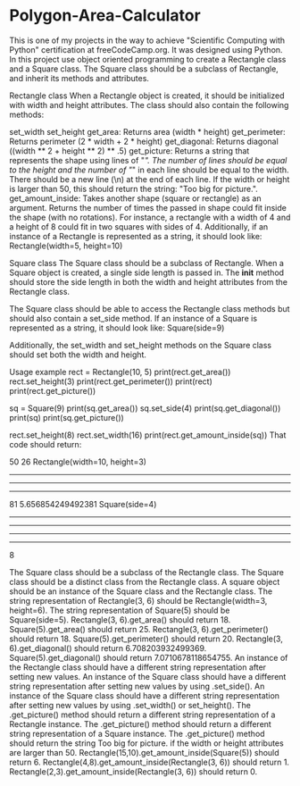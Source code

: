 # Polygon-Area-Calculator

This is one of my projects in the way to achieve "Scientific Computing with Python" certification at freeCodeCamp.org. It was designed using Python. 
In this project use object oriented programming to create a Rectangle class and a Square class. The Square class should be a subclass of Rectangle, and inherit its methods and attributes.

Rectangle class
When a Rectangle object is created, it should be initialized with width and height attributes. The class should also contain the following methods:

set_width
set_height
get_area: Returns area (width * height)
get_perimeter: Returns perimeter (2 * width + 2 * height)
get_diagonal: Returns diagonal ((width ** 2 + height ** 2) ** .5)
get_picture: Returns a string that represents the shape using lines of "*". The number of lines should be equal to the height and the number of "*" in each line should be equal to the width. There should be a new line (\n) at the end of each line. If the width or height is larger than 50, this should return the string: "Too big for picture.".
get_amount_inside: Takes another shape (square or rectangle) as an argument. Returns the number of times the passed in shape could fit inside the shape (with no rotations). For instance, a rectangle with a width of 4 and a height of 8 could fit in two squares with sides of 4.
Additionally, if an instance of a Rectangle is represented as a string, it should look like: Rectangle(width=5, height=10)

Square class
The Square class should be a subclass of Rectangle. When a Square object is created, a single side length is passed in. The __init__ method should store the side length in both the width and height attributes from the Rectangle class.

The Square class should be able to access the Rectangle class methods but should also contain a set_side method. If an instance of a Square is represented as a string, it should look like: Square(side=9)

Additionally, the set_width and set_height methods on the Square class should set both the width and height.

Usage example
rect = Rectangle(10, 5)
print(rect.get_area())
rect.set_height(3)
print(rect.get_perimeter())
print(rect)
print(rect.get_picture())

sq = Square(9)
print(sq.get_area())
sq.set_side(4)
print(sq.get_diagonal())
print(sq)
print(sq.get_picture())

rect.set_height(8)
rect.set_width(16)
print(rect.get_amount_inside(sq))
That code should return:

50
26
Rectangle(width=10, height=3)
**********
**********
**********

81
5.656854249492381
Square(side=4)
****
****
****
****

8

The Square class should be a subclass of the Rectangle class.
The Square class should be a distinct class from the Rectangle class.
A square object should be an instance of the Square class and the Rectangle class.
The string representation of Rectangle(3, 6) should be Rectangle(width=3, height=6).
The string representation of Square(5) should be Square(side=5).
Rectangle(3, 6).get_area() should return 18.
Square(5).get_area() should return 25.
Rectangle(3, 6).get_perimeter() should return 18.
Square(5).get_perimeter() should return 20.
Rectangle(3, 6).get_diagonal() should return 6.708203932499369.
Square(5).get_diagonal() should return 7.0710678118654755.
An instance of the Rectangle class should have a different string representation after setting new values.
An instance of the Square class should have a different string representation after setting new values by using .set_side().
An instance of the Square class should have a different string representation after setting new values by using .set_width() or set_height().
The .get_picture() method should return a different string representation of a Rectangle instance.
The .get_picture() method should return a different string representation of a Square instance.
The .get_picture() method should return the string Too big for picture. if the width or height attributes are larger than 50.
Rectangle(15,10).get_amount_inside(Square(5)) should return 6.
Rectangle(4,8).get_amount_inside(Rectangle(3, 6)) should return 1.
Rectangle(2,3).get_amount_inside(Rectangle(3, 6)) should return 0.
